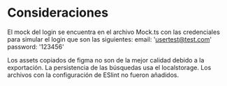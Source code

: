 # Consideraciones
El mock del login se encuentra en el archivo Mock.ts con las credenciales para simular el login que son las siguientes:
email: 'usertest@test.com'
password: '123456'

Los assets copiados de figma no son de la mejor calidad debido a la exportación.
La persistencia de las búsquedas usa el localstorage.
Los archivos con la configuración de ESlint no fueron añadidos.
